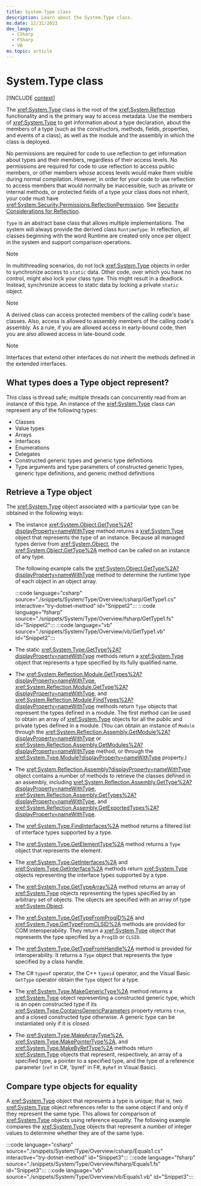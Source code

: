 ```yaml
---
title: System.Type class
description: Learn about the System.Type class.
ms.date: 12/31/2023
dev_langs:
  - CSharp
  - FSharp
  - VB
ms.topic: article
---
```

# System.Type class

[!INCLUDE [context](includes/context.md)]

The <xref:System.Type> class is the root of the <xref:System.Reflection> functionality and is the primary way to access metadata. Use the members of <xref:System.Type> to get information about a type declaration, about the members of a type (such as the constructors, methods, fields, properties, and events of a class), as well as the module and the assembly in which the class is deployed.

No permissions are required for code to use reflection to get information about types and their members, regardless of their access levels. No permissions are required for code to use reflection to access public members, or other members whose access levels would make them visible during normal compilation. However, in order for your code to use reflection to access members that would normally be inaccessible, such as private or internal methods, or protected fields of a type your class does not inherit, your code must have <xref:System.Security.Permissions.ReflectionPermission>. See [Security Considerations for Reflection](../../framework/reflection-and-codedom/security-considerations-for-reflection.md).

`Type` is an abstract base class that allows multiple implementations. The system will always provide the derived class `RuntimeType`. In reflection, all classes beginning with the word Runtime are created only once per object in the system and support comparison operations.

> [!NOTE]
> In multithreading scenarios, do not lock <xref:System.Type> objects in order to synchronize access to `static` data. Other code, over which you have no control, might also lock your class type. This might result in a deadlock. Instead, synchronize access to static data by locking a private `static` object.

> [!NOTE]
> A derived class can access protected members of the calling code's base classes. Also, access is allowed to assembly members of the calling code's assembly. As a rule, if you are allowed access in early-bound code, then you are also allowed access in late-bound code.

> [!NOTE]
> Interfaces that extend other interfaces do not inherit the methods defined in the extended interfaces.

## What types does a Type object represent?

This class is thread safe; multiple threads can concurrently read from an instance of this type. An instance of the <xref:System.Type> class can represent any of the following types:

- Classes
- Value types
- Arrays
- Interfaces
- Enumerations
- Delegates
- Constructed generic types and generic type definitions
- Type arguments and type parameters of constructed generic types, generic type definitions, and generic method definitions

## Retrieve a Type object

The <xref:System.Type> object associated with a particular type can be obtained in the following ways:

- The instance <xref:System.Object.GetType%2A?displayProperty=nameWithType> method returns a <xref:System.Type> object that represents the type of an instance. Because all managed types derive from <xref:System.Object>, the <xref:System.Object.GetType%2A> method can be called on an instance of any type.

  The following example calls the <xref:System.Object.GetType%2A?displayProperty=nameWithType> method to determine the runtime type of each object in an object array.

  :::code language="csharp" source="./snippets/System/Type/Overview/csharp/GetType1.cs" interactive="try-dotnet-method" id="Snippet2":::
  :::code language="fsharp" source="./snippets/System/Type/Overview/fsharp/GetType1.fs" id="Snippet2":::
  :::code language="vb" source="./snippets/System/Type/Overview/vb/GetType1.vb" id="Snippet2":::

- The static <xref:System.Type.GetType%2A?displayProperty=nameWithType> methods return a <xref:System.Type> object that represents a type specified by its fully qualified name.

- The <xref:System.Reflection.Module.GetTypes%2A?displayProperty=nameWithType>, <xref:System.Reflection.Module.GetType%2A?displayProperty=nameWithType>, and <xref:System.Reflection.Module.FindTypes%2A?displayProperty=nameWithType> methods return `Type` objects that represent the types defined in a module. The first method can be used to obtain an array of <xref:System.Type> objects for all the public and private types defined in a module. (You can obtain an instance of `Module` through the <xref:System.Reflection.Assembly.GetModule%2A?displayProperty=nameWithType> or <xref:System.Reflection.Assembly.GetModules%2A?displayProperty=nameWithType> method, or through the <xref:System.Type.Module?displayProperty=nameWithType> property.)

- The <xref:System.Reflection.Assembly?displayProperty=nameWithType> object contains a number of methods to retrieve the classes defined in an assembly, including <xref:System.Reflection.Assembly.GetType%2A?displayProperty=nameWithType>, <xref:System.Reflection.Assembly.GetTypes%2A?displayProperty=nameWithType>, and <xref:System.Reflection.Assembly.GetExportedTypes%2A?displayProperty=nameWithType>.

- The <xref:System.Type.FindInterfaces%2A> method returns a filtered list of interface types supported by a type.

- The <xref:System.Type.GetElementType%2A> method returns a `Type` object that represents the element.

- The <xref:System.Type.GetInterfaces%2A> and <xref:System.Type.GetInterface%2A> methods return <xref:System.Type> objects representing the interface types supported by a type.

- The <xref:System.Type.GetTypeArray%2A> method returns an array of <xref:System.Type> objects representing the types specified by an arbitrary set of objects. The objects are specified with an array of type <xref:System.Object>.

- The <xref:System.Type.GetTypeFromProgID%2A> and <xref:System.Type.GetTypeFromCLSID%2A> methods are provided for COM interoperability. They return a <xref:System.Type> object that represents the type specified by a `ProgID` or `CLSID`.

- The <xref:System.Type.GetTypeFromHandle%2A> method is provided for interoperability. It returns a `Type` object that represents the type specified by a class handle.

- The C# `typeof` operator, the C++ `typeid` operator, and the Visual Basic `GetType` operator obtain the `Type` object for a type.

- The <xref:System.Type.MakeGenericType%2A> method returns a <xref:System.Type> object representing a constructed generic type, which is an open constructed type if its <xref:System.Type.ContainsGenericParameters> property returns `true`, and a closed constructed type otherwise. A generic type can be instantiated only if it is closed.

- The <xref:System.Type.MakeArrayType%2A>, <xref:System.Type.MakePointerType%2A>, and <xref:System.Type.MakeByRefType%2A> methods return <xref:System.Type> objects that represent, respectively, an array of a specified type, a pointer to a specified type, and the type of a reference parameter (`ref` in C#, 'byref' in F#, `ByRef` in Visual Basic).

## Compare type objects for equality

A <xref:System.Type> object that represents a type is unique; that is, two <xref:System.Type> object references refer to the same object if and only if they represent the same type. This allows for comparison of <xref:System.Type> objects using reference equality. The following example compares the <xref:System.Type> objects that represent a number of integer values to determine whether they are of the same type.

:::code language="csharp" source="./snippets/System/Type/Overview/csharp/Equals1.cs" interactive="try-dotnet-method" id="Snippet3":::
:::code language="fsharp" source="./snippets/System/Type/Overview/fsharp/Equals1.fs" id="Snippet3":::
:::code language="vb" source="./snippets/System/Type/Overview/vb/Equals1.vb" id="Snippet3":::

